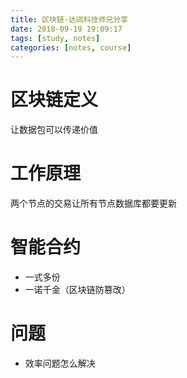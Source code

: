 ```yaml
---
title: 区块链-达闼科技师兄分享
date: 2018-09-19 19:09:17
tags: [study, notes]
categories: [notes, course]
---
```


# 区块链定义

让数据包可以传递价值

# 工作原理

两个节点的交易让所有节点数据库都要更新

# 智能合约

- 一式多份
- 一诺千金（区块链防篡改）

# 问题

- 效率问题怎么解决
